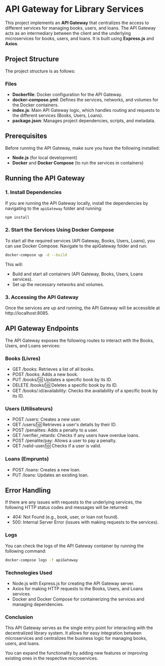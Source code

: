 # API Gateway for Library Services

This project implements an **API Gateway** that centralizes the access to different services for managing books, users, and loans. The API Gateway acts as an intermediary between the client and the underlying microservices for books, users, and loans. It is built using **Express.js** and **Axios**.

## Project Structure

The project structure is as follows:



### Files

- **Dockerfile**: Docker configuration for the API Gateway.
- **docker-compose.yml**: Defines the services, networks, and volumes for the Docker containers.
- **index.js**: Main API Gateway logic, which handles routing and requests to the different services (Books, Users, Loans).
- **package.json**: Manages project dependencies, scripts, and metadata.

## Prerequisites

Before running the API Gateway, make sure you have the following installed:

- **Node.js** (for local development)
- **Docker** and **Docker Compose** (to run the services in containers)

## Running the API Gateway

### 1. Install Dependencies

If you are running the API Gateway locally, install the dependencies by navigating to the `apiGateway` folder and running:

```bash
npm install
```


### 2. Start the Services Using Docker Compose

To start all the required services (API Gateway, Books, Users, Loans), you can use Docker Compose. Navigate to the apiGateway folder and run:

```bash
docker-compose up -d --build
```

This will:

- Build and start all containers (API Gateway, Books, Users, Loans services).
- Set up the necessary networks and volumes.

### 3. Accessing the API Gateway

Once the services are up and running, the API Gateway will be accessible at http://localhost:8085.

## API Gateway Endpoints

The API Gateway exposes the following routes to interact with the Books, Users, and Loans services:

### Books (Livres)
- GET /books: Retrieves a list of all books.
- POST /books: Adds a new book.
- PUT /books/:id: Updates a specific book by its ID.
- DELETE /books/:id: Deletes a specific book by its ID.
- GET /books/:id/availability: Checks the availability of a specific book by its ID.

### Users (Utilisateurs)
- POST /users: Creates a new user.
- GET /users/:id: Retrieves a user's details by their ID.
- POST /penalites: Adds a penalty to a user.
- GET /verifier_retards: Checks if any users have overdue loans.
- POST /penalite/pay: Allows a user to pay a penalty.
- GET /valid-user/:id: Checks if a user is valid.
### Loans (Emprunts)
- POST /loans: Creates a new loan.
- PUT /loans: Updates an existing loan.

## Error Handling

If there are any issues with requests to the underlying services, the following HTTP status codes and messages will be returned:

- 404: Not Found (e.g., book, user, or loan not found).
- 500: Internal Server Error (issues with making requests to the services).

### Logs

You can check the logs of the API Gateway container by running the following command:

```bash
docker-compose logs -f apiGateway
```

### Technologies Used

- Node.js with Express.js for creating the API Gateway server.
- Axios for making HTTP requests to the Books, Users, and Loans services.
- Docker and Docker Compose for containerizing the services and managing dependencies.

### Conclusion

This API Gateway serves as the single entry point for interacting with the decentralized library system. It allows for easy integration between microservices and centralizes the business logic for managing books, users, and loans.

You can expand the functionality by adding new features or improving existing ones in the respective microservices.
